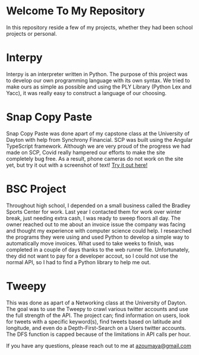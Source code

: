 # Welcome To My Repository 
In this repository reside a few of my projects, whether they had been school projects or personal. 

# Interpy 
Interpy is an interpreter written in Python. The purpose of this project was to develop our own programming language with its own syntax. We tried to make ours as simple as possible and using the PLY Library (Python Lex and Yacc), it was really easy to construct a language of our choosing. 

# Snap Copy Paste
Snap Copy Paste was done apart of my capstone class at the University of Dayton with help from Synchrony Financial. SCP was built using the Angular TypeScript framework. Although we are very proud of the progress we had made on SCP, Covid really hampered our efforts to make the site completely bug free. As a result, phone cameras do not work on the site yet, but try it out with a screenshot of text!
<a href='https://snapcopypaste.com' target="_blank"> Try it out here! </a>

# BSC Project
Throughout high school, I depended on a small business called the Bradley Sports Center for work. Last year I contacted them for work over winter break, just needing extra cash, I was ready to sweep floors all day. The owner reached out to me about an invoice issue the company was facing and thought my experience with computer science could help. I researched the programs they were using and used Python to develop a simple way to automatically move invoices. What used to take weeks to finish, was completed in a couple of days thanks to the web runner file. Unfortunately, they did not want to pay for a developer accout, so I could not use the normal API, so I had to find a Python library to help me out.

# Tweepy

This was done as apart of a Networking class at the University of Dayton. The goal was to use the Tweepy to crawl various twitter accounts and use the full strength of the API. The project can; find information on users, look for tweets with a specific keyword(s), find tweets based on latitude and longitude, and even do a Depth-First-Search on a Users twitter accounts. The DFS function is capped because of the limitations in API calls per hour. 

If you have any questions, please reach out to me at azoumaya@gmail.com
 
